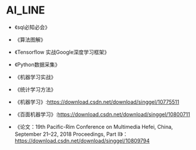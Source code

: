 # AI_LINE

* 《sql必知必会》

* 《算法图解》

* 《Tensorflow 实战Google深度学习框架》

* 《Python数据采集》

* 《机器学习实战》

* 《统计学习方法》

* 《机器学习》:https://download.csdn.net/download/singgel/10775511

* 《百面机器学习》:https://download.csdn.net/download/singgel/10800711

* 《论文：19th Pacific-Rim Conference on Multimedia Hefei, China, September 21–22, 2018 Proceedings, Part II》：https://download.csdn.net/download/singgel/10809794
